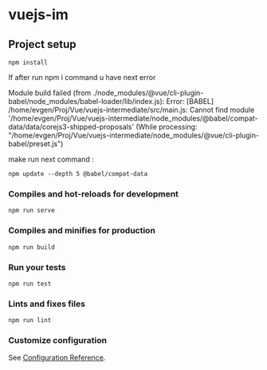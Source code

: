 # vuejs-im

## Project setup

```
npm install
```

If after run npm i command u have next error

Module build failed (from ./node_modules/@vue/cli-plugin-babel/node_modules/babel-loader/lib/index.js):
Error: [BABEL] /home/evgen/Proj/Vue/vuejs-intermediate/src/main.js: Cannot find module '/home/evgen/Proj/Vue/vuejs-intermediate/node_modules/@babel/compat-data/data/corejs3-shipped-proposals' (While processing: "/home/evgen/Proj/Vue/vuejs-intermediate/node_modules/@vue/cli-plugin-babel/preset.js")

make run next command :

```
npm update --depth 5 @babel/compat-data
```

### Compiles and hot-reloads for development

```
npm run serve
```

### Compiles and minifies for production

```
npm run build
```

### Run your tests

```
npm run test
```

### Lints and fixes files

```
npm run lint
```

### Customize configuration

See [Configuration Reference](https://cli.vuejs.org/config/).
